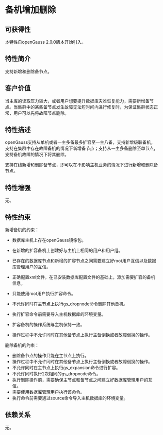 # 备机增加删除<a name="ZH-CN_TOPIC_0000001091887980"></a>

## 可获得性<a name="section118411122194813"></a>

本特性自openGauss 2.0.0版本开始引入。

## 特性简介<a name="section13375160194919"></a>

支持新增和删除备节点。

## 客户价值<a name="section19340161511499"></a>

当主库的读取压力较大，或者用户想要提升数据库灾难恢复能力，需要新增备节点。当集群中的某些备节点发生故障无法短时间内进行修复时，为保证集群状态正常，用户可以先将故障节点删除。

## 特性描述<a name="section54601932194912"></a>

openGauss支持从单机或者一主多备最多扩容至一主八备，支持新增级联备机，支持在集群中存在故障备机的情况下新增备节点；支持从一主多备删除至单节点，支持备机故障的情况下将其删除。

支持在线新增和删除备节点，即可以在不影响主机业务的情况下进行新增和删除备节点。

## 特性增强<a name="section1658716245019"></a>

无。

## 特性约束<a name="section13118121915014"></a>

新增备机的约束：

-   数据库主机上存在openGauss镜像包。

-   在新增的扩容备机上创建好与主机上相同的用户和用户组。

-   已存在的数据库节点和新增的扩容节点之间需要建立好root用户互信以及数据库管理用户的互信。

-   正确配置xml文件，在已安装数据库配置文件的基础上，添加需要扩容的备机信息。

-   只能使用root用户执行扩容命令。

-   不允许同时在主节点上执行gs\_dropnode命令删除其他备机。
-   执行扩容命令前需要导入主机数据库的环境变量。

-   扩容备机的操作系统与主机保持一致。

-   操作过程中不允许同时在其他备节点上执行主备倒换或者故障倒换的操作。

删除备机的约束：

-   删除备节点的操作只能在主节点上执行。
-   操作过程中不允许同时在其他备节点上执行主备倒换或者故障倒换的操作。
-   不允许同时在主节点上执行gs\_expansion命令进行扩容。
-   不允许同时执行2次相同的gs\_dropnode命令。
-   执行删除操作前，需要确保主节点和备节点之间建立好数据库管理用户的互信。
-   需要使用数据库管理用户执行该命令。
-   执行命令前需要通过source命令导入主机数据库的环境变量。

## 依赖关系<a name="section24082349505"></a>

无。

